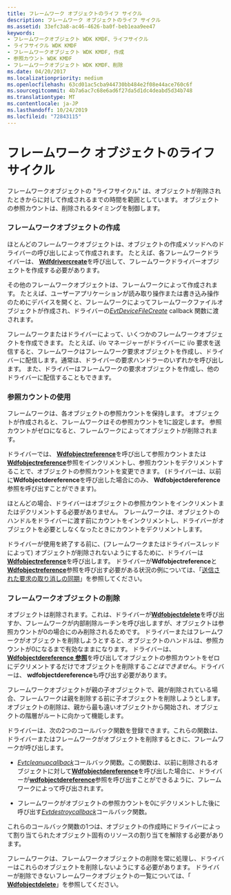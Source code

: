 ```yaml
---
title: フレームワーク オブジェクトのライフ サイクル
description: フレームワーク オブジェクトのライフ サイクル
ms.assetid: 33efc3a8-ac46-4626-ba0f-beb1eaa9ee47
keywords:
- フレームワークオブジェクト WDK KMDF、ライフサイクル
- ライフサイクル WDK KMDF
- フレームワークオブジェクト WDK KMDF, 作成
- 参照カウント WDK KMDF
- フレームワークオブジェクト WDK KMDF、削除
ms.date: 04/20/2017
ms.localizationpriority: medium
ms.openlocfilehash: 63cd01ac5cba944730bb484e2f08e44ace760c6f
ms.sourcegitcommit: 4b7a6ac7c68e6ad6f27da5d1dc4deabd5d34b748
ms.translationtype: MT
ms.contentlocale: ja-JP
ms.lasthandoff: 10/24/2019
ms.locfileid: "72843115"
---
```

# <a name="framework-object-life-cycle"></a>フレームワーク オブジェクトのライフ サイクル





フレームワークオブジェクトの "ライフサイクル" は、オブジェクトが削除されたときからに対して作成されるまでの時間を範囲としています。 オブジェクトの参照カウントは、削除されるタイミングを制御します。

### <a name="creating-a-framework-object"></a>フレームワークオブジェクトの作成

ほとんどのフレームワークオブジェクトは、オブジェクトの作成メソッドへのドライバーの呼び出しによって作成されます。 たとえば、各フレームワークドライバーは、 [**Wdfdrivercreate**](https://docs.microsoft.com/windows-hardware/drivers/ddi/wdfdriver/nf-wdfdriver-wdfdrivercreate)を呼び出して、フレームワークドライバーオブジェクトを作成する必要があります。

その他のフレームワークオブジェクトは、フレームワークによって作成されます。 たとえば、ユーザーアプリケーションが読み取り操作または書き込み操作のためにデバイスを開くと、フレームワークによってフレームワークファイルオブジェクトが作成され、ドライバーの[*EvtDeviceFileCreate*](https://docs.microsoft.com/windows-hardware/drivers/ddi/wdfdevice/nc-wdfdevice-evt_wdf_device_file_create) callback 関数に渡されます。

フレームワークまたはドライバーによって、いくつかのフレームワークオブジェクトを作成できます。 たとえば、i/o マネージャーがドライバーに i/o 要求を送信すると、フレームワークはフレームワーク要求オブジェクトを作成し、ドライバーに配信します。通常は、ドライバーの要求ハンドラーのいずれかを呼び出します。 また、ドライバーはフレームワークの要求オブジェクトを作成し、他のドライバーに配信することもできます。

### <a name="using-reference-counts"></a>参照カウントの使用

フレームワークは、各オブジェクトの参照カウントを保持します。 オブジェクトが作成されると、フレームワークはその参照カウントを1に設定します。 参照カウントがゼロになると、フレームワークによってオブジェクトが削除されます。

ドライバーでは、 [**Wdfobjectreference**](https://docs.microsoft.com/windows-hardware/drivers/wdf/wdfobjectreference)を呼び出して参照カウントまたは[**Wdfobjectreference**](https://docs.microsoft.com/windows-hardware/drivers/wdf/wdfobjectdereference)参照をインクリメントし、参照カウントをデクリメントすることで、オブジェクトの参照カウントを変更できます。 (ドライバーは、以前に**Wdfobjectdereference**を呼び出した場合にのみ、 **Wdfobjectdereference**参照を呼び出すことができます)。

ほとんどの場合、ドライバーはオブジェクトの参照カウントをインクリメントまたはデクリメントする必要がありません。 フレームワークは、オブジェクトのハンドルをドライバーに渡す前にカウントをインクリメントし、ドライバーがオブジェクトを必要としなくなったときにカウントをデクリメントします。

ドライバーが使用を終了する前に、(フレームワークまたはドライバースレッドによって) オブジェクトが削除されないようにするために、ドライバーは[**Wdfobjectreference**](https://docs.microsoft.com/windows-hardware/drivers/wdf/wdfobjectreference)を呼び出します。 ドライバーが**Wdfobjectreference**と[**Wdfobjectreference**](https://docs.microsoft.com/windows-hardware/drivers/wdf/wdfobjectdereference)参照を呼び出す必要がある状況の例については、「[送信された要求の取り消しの同期](synchronizing-cancellation-of-sent-requests.md)」を参照してください。

### <a name="deleting-a-framework-object"></a>フレームワークオブジェクトの削除

オブジェクトは削除されます。これは、ドライバーが[**Wdfobjectdelete**](https://docs.microsoft.com/windows-hardware/drivers/ddi/wdfobject/nf-wdfobject-wdfobjectdelete)を呼び出すか、フレームワークが内部削除ルーチンを呼び出しますが、オブジェクトは参照カウントが0の場合にのみ削除されるためです。 ドライバーまたはフレームワークがオブジェクトを削除しようとすると、オブジェクトのハンドルは、参照カウントが0になるまで有効なままになります。 ドライバーは、 [**Wdfobjectdereference 参照**](https://docs.microsoft.com/windows-hardware/drivers/wdf/wdfobjectdereference)を呼び出してオブジェクトの参照カウントをゼロにデクリメントするだけでオブジェクトを削除する*ことはできません*。ドライバーは、 **wdfobjectdereference**も呼び出す必要があります。

フレームワークオブジェクトが親の子オブジェクトで、親が削除されている場合、フレームワークは親を削除する前に子オブジェクトを削除しようとします。 オブジェクトの削除は、親から最も遠いオブジェクトから開始され、オブジェクトの階層がルートに向かって機能します。

ドライバーは、次の2つのコールバック関数を登録できます。これらの関数は、ドライバーまたはフレームワークがオブジェクトを削除するときに、フレームワークが呼び出します。

-   [*Evtcleanupcallback*](https://docs.microsoft.com/windows-hardware/drivers/ddi/wdfobject/nc-wdfobject-evt_wdf_object_context_cleanup)コールバック関数。この関数は、以前に削除されるオブジェクトに対して[**Wdfobjectdereference**](https://docs.microsoft.com/windows-hardware/drivers/wdf/wdfobjectreference)を呼び出した場合に、ドライバーが[**wdfobjectdereference**](https://docs.microsoft.com/windows-hardware/drivers/wdf/wdfobjectdereference)参照を呼び出すことができるように、フレームワークによって呼び出されます。

-   フレームワークがオブジェクトの参照カウントを0にデクリメントした後に呼び出す[*Evtdestroycallback*](https://docs.microsoft.com/windows-hardware/drivers/ddi/wdfobject/nc-wdfobject-evt_wdf_object_context_destroy)コールバック関数。

これらのコールバック関数の1つは、オブジェクトの作成時にドライバーによって割り当てられたオブジェクト固有のリソースの割り当てを解除する必要があります。

フレームワークは、フレームワークオブジェクトの削除を常に処理し、ドライバーはこれらのオブジェクトを削除しないようにする必要があります。 ドライバーが削除できないフレームワークオブジェクトの一覧については、「 [**Wdfobjectdelete**](https://docs.microsoft.com/windows-hardware/drivers/ddi/wdfobject/nf-wdfobject-wdfobjectdelete)」を参照してください。

 

 





